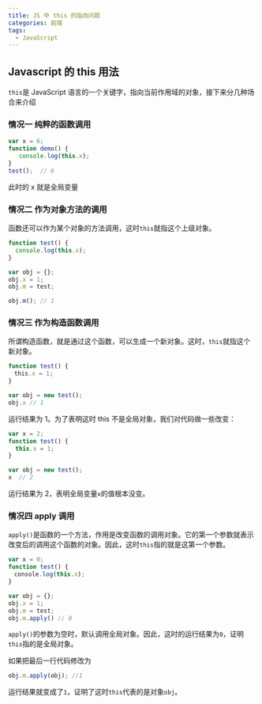 ```yaml
---
title: JS 中 this 的指向问题
categories: 前端
tags:
  - JavaScript
---
```


## Javascript 的 this 用法

`this`是 JavaScript 语言的一个关键字，指向当前作用域的对象，接下来分几种场合来介绍

### 情况一 纯粹的函数调用

```javascript
var x = 6;
function demo() {
   console.log(this.x);
}
test();  // 6
```

此时的 x 就是全局变量

### 情况二 作为对象方法的调用

函数还可以作为某个对象的方法调用，这时`this`就指这个上级对象。

```JavaScript
function test() {
  console.log(this.x);
}

var obj = {};
obj.x = 1;
obj.m = test;

obj.m(); // 1
```

### 情况三 作为构造函数调用

所谓构造函数，就是通过这个函数，可以生成一个新对象。这时，`this`就指这个新对象。

```JavaScript
function test() {
　this.x = 1;
}

var obj = new test();
obj.x // 1
```

运行结果为 1。为了表明这时 this 不是全局对象，我们对代码做一些改变：

```JavaScript
var x = 2;
function test() {
  this.x = 1;
}

var obj = new test();
x  // 2
```

运行结果为 2，表明全局变量`x`的值根本没变。

### 情况四 apply 调用

`apply()`是函数的一个方法，作用是改变函数的调用对象。它的第一个参数就表示改变后的调用这个函数的对象。因此，这时`this`指的就是这第一个参数。

```JavaScript
var x = 0;
function test() {
　console.log(this.x);
}

var obj = {};
obj.x = 1;
obj.m = test;
obj.m.apply() // 0
```

`apply()`的参数为空时，默认调用全局对象。因此，这时的运行结果为`0`，证明`this`指的是全局对象。

如果把最后一行代码修改为

```JavaScript
obj.m.apply(obj); //1
```

运行结果就变成了`1`，证明了这时`this`代表的是对象`obj`。